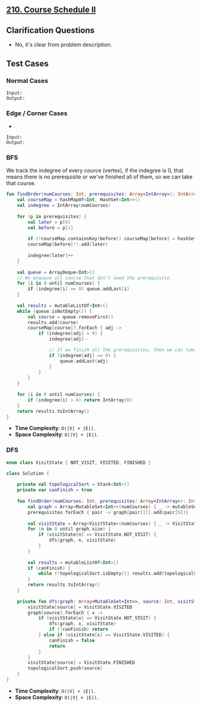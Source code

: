 ## [210. Course Schedule II](https://leetcode.com/problems/course-schedule-ii/)

## Clarification Questions
* No, it's clear from problem description.
 
## Test Cases
### Normal Cases
```
Input: 
Output: 
```
### Edge / Corner Cases
* 
```
Input: 
Output: 
```

### BFS
We track the indegree of every cource (vertex), if the indegree is 0, that means there is no prerequisite or we've finished all of them, so we can take that course.

```kotlin
fun findOrder(numCourses: Int, prerequisites: Array<IntArray>): IntArray {
    val courseMap = hashMapOf<Int, HashSet<Int>>()
    val indegree = IntArray(numCourses)
    
    for (p in prerequisites) {
        val later = p[0]
        val before = p[1]
        
        if (!courseMap.containsKey(before)) courseMap[before] = hashSetOf<Int>()
        courseMap[before]!!.add(later)
        
        indegree[later]++
    }
    
    val queue = ArrayDeque<Int>()
    // We enqueue all course that don't need the prerequisite.
    for (i in 0 until numCourses) {
        if (indegree[i] == 0) queue.addLast(i)
    }
    
    val results = mutableListOf<Int>()
    while (queue.isNotEmpty()) {
        val course = queue.removeFirst()
        results.add(course)
        courseMap[course]?.forEach { adj -> 
            if (indegree[adj] > 0) {
                indegree[adj]--

                // If we finish all the prerequisites, then we can take that course.
                if (indegree[adj] == 0) {
                    queue.addLast(adj)
                }
            }
        }
    }
    
    for (i in 0 until numCourses) {
        if (indegree[i] > 0) return IntArray(0)
    }
    return results.toIntArray()
}
```

* **Time Complexity**: `O(|V| + |E|)`.
* **Space Complexity**: `O(|V| + |E|)`.

### DFS
```kotlin
enum class VisitState { NOT_VISIT, VISITED, FINISHED }

class Solution {
    
    private val topologicalSort = Stack<Int>()
    private var canFinish = true
    
    fun findOrder(numCourses: Int, prerequisites: Array<IntArray>): IntArray {
        val graph = Array<MutableSet<Int>>(numCourses) { _ -> mutableSetOf<Int>() }
        prerequisites.forEach { pair -> graph[pair[1]].add(pair[0])}
        
        val visitState = Array<VisitState>(numCourses) { _ -> VisitState.NOT_VISIT }
        for (n in 0 until graph.size) {
            if (visitState[n] == VisitState.NOT_VISIT) {
                dfs(graph, n, visitState)    
            }
        }
        
        val results = mutableListOf<Int>()
        if (canFinish) {
            while (!topologicalSort.isEmpty()) results.add(topologicalSort.pop())
        }
        return results.toIntArray()
    }
    
    private fun dfs(graph: Array<MutableSet<Int>>, source: Int, visitState: Array<VisitState>) {
        visitState[source] = VisitState.VISITED
        graph[source].forEach { x ->
            if (visitState[x] == VisitState.NOT_VISIT) {
                dfs(graph, x, visitState)
                if (!canFinish) return
            } else if (visitState[x] == VisitState.VISITED) {
                canFinish = false
                return 
            }
        }
        visitState[source] = VisitState.FINISHED
        topologicalSort.push(source)
    }
}
```

* **Time Complexity**: `O(|V| + |E|)`.
* **Space Complexity**: `O(|V| + |E|)`.
